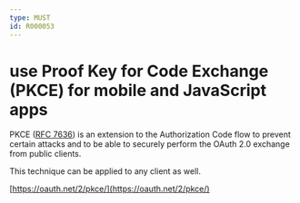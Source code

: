```yaml
---
type: MUST
id: R000053
---
```


# use Proof Key for Code Exchange (PKCE) for mobile and JavaScript apps

PKCE ([RFC 7636](https://tools.ietf.org/html/rfc7636)) is an extension to the Authorization Code flow to prevent certain attacks and to be able to securely perform the OAuth 2.0 exchange from public clients.

This technique can be applied to any client as well.

[https://oauth.net/2/pkce/](https://oauth.net/2/pkce/)
